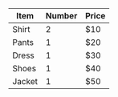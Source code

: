 | Item | Number | Price |
|------|--------|-------|
| Shirt | 2      | $10   |
| Pants | 1      | $20   |
| Dress | 1      | $30   |
| Shoes | 1      | $40   |
| Jacket | 1      | $50   |